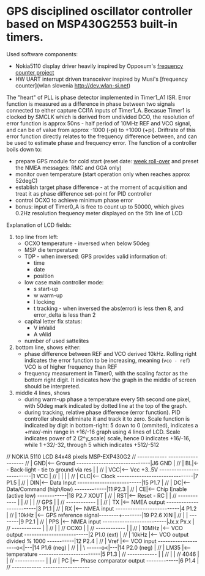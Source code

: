 # GPS disciplined oscillator controller based on MSP430G2553 built-in timers.

Used software components:
- Nokia5110 display driver heavily inspired by Opposum's [frequency counter project](https://web.archive.org/web/20230330184220/https://forum.43oh.com/topic/1954-using-the-internal-temperature-sensor/)
- HW UART interrupt driven transceiver inspired by Musi's [frequency counter](wlan slovenia http://dev.wlan-si.net)

The "heart" of PLL is phase detector implemented in Timer1_A1 ISR. Error function is measured as a difference in phase between two signals connected to either capture CCI1A inputs of Timer1_A. Becasue Timer1 is clocked by SMCLK which is derived from undivided DCO, the resolution of error function is approx 50ns - half period of 10MHz REF and VCO signal, and can be of value from approx -1000 (-pi) to +1000 (+pi). Driftrate of this error function directly relates to the frequency difference between, and can be used to estimate phase and frequency error.
The function of a controller boils down to:
- prepare GPS module for cold start (reset date: [week roll-over](https://fdi.sk/posts/jupiter/) and preset the NMEA messages: RMC and GGA only)
- monitor oven temperature (start operation only when reaches approx 52degC)
- establish target phase difference - at the moment of acquisition and treat it as phase difference set-point for PID controller
- control OCXO to achieve minimum phase error
- bonus: input of Timer0_A is free to count up to 50000, which gives 0.2Hz resolution frequency meter displayed on the 5th line of LCD

Explanation of LCD fields:
1. top line from left:
   - OCXO temperature - inversed when below 50deg
   - MSP die temperature
   - TDP - when inversed: GPS provides valid information of:
     - time
     - date
     - position
   - low case main controller mode:
     - s start-up
     - w warm-up
     - l locking
     - t tracking - when inversed the abs(error) is less then 8, and error_delta is less than 2
   - capital letter fix status:
     - V inValid
     - A vAlid
   - number of used sattelites
2. bottom line, shows either:
   - phase difference between REF and VCO derived 10kHz. Rolling right indicates the error function to be increasing, meaning (`vco - ref`) VCO is of higher frequency than REF
   - frequency measurement in Timer0, with the scaling factor as the bottom right digit. It indicates how the graph in the middle of screen should be interpreted.
3. middle 4 lines, shows
   - during warm-up phase a temperature every 5th second one pixel, with 50deg mark indicated by dotted line at the top of the graph.
   - during tracking, relative phase difference (error function). PID controller should eliminate it and track it to zero. Scale function is indicated by digit in bottom-right: 5 down to 0 (ommited), indicates a +max/-min range in +16/-16 graph using 4 lines of LCD. Scale indicates power of 2 (2^y_scale) scale, hence 0 indicates +16/-16, while 1 +32/-32, through 5 which indicates +512/-512


//       NOKIA 5110 LCD  84x48 pixels                                   MSP-EXP430G2
//       ------------                                           -------------------
//      |         GND|<-- Ground ------------------------------|J6     GND         |
//      |          BL|<-- Back-light - tie to ground via res   |                   |
//      |         VCC|<-- Vcc +3..5V --------------------------|1      VCC         |
//      |            |                                         |                   |
//      |         CLC|<-- Clock -------------------------------|7      P1.5        |
//      |         DIN|<-- Data Input --------------------------|15     P1.7        |
//      |          DC|<-- Data/Command (high/low) -------------|11     P2.3        |
//      |          CE|<-- Chip Enable (active low) ------------|18     P2.7  XOUT  |
//      |         RST|<-- Reset - RC                           |                   |
//       ------------                                          |                   |
//                                                             |                   |
//         GPS                                                 |                   |
//       ------------                                          |                   |
//      |         TX |<-- NMEA output -------------------------|3      P1.1        |
//      |         RX |<-- NMEA input --------------------------|4      P1.2        |
//      |      10kHz |<-- GPS reference signal--------+--------|19     P2.6 XIN    |
//      |            |                                \--------|9      P2.1        |
//      |        PPS |<-- NMEA input --------------------------|Jx.x   Px.x        |
//       ------------                                          |                   |
//                                                             |                   |
//         OCXO                                                |                   |
//       ------------                                          |                   |
//      |      10MHz |<-- VCO output --------------------------|2      P1.0 (ext)  |
//      |      10kHz |<-- VCO output divided % 1000 -----------|12     P2.4        |
//      |       Vref |<-- VCO input ------------\--------o<|---|14     P1.6 (neg)  |
//      |            |                           \ ------o<|---|14     P2.0 (neg)  |
//      |       LM35 |<-- temperature -------------------------|5      P1.3        |
//       ------------                                          |                   |
//                                                             |                   |
//         4046                                                |                   |
//       ------------                                          |                   |
//      |         PC |<-- Phase comparator output -------------|6      P1.4        |
//       ------------                                           -------------------
